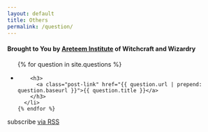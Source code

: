 ```yaml
---
layout: default
title: Others
permalink: /question/
---
```


 <div class="home">

  <h4 class="page-heading">Brought to You by <a href="http://www.areteem.org/">Areteem Institute</a> of Witchcraft and Wizardry</h4>

  <ul class="post-list">
    {% for question in site.questions  %}
      <li>
        <!--<span class="post-date">{{ post.date | date: "%b %-d, %Y" }}</span>-->

        <h3>
          <a class="post-link" href="{{ question.url | prepend: question.baseurl }}">{{ question.title }}</a>
        </h3>
      </li>
    {% endfor %}
  </ul>


  <p class="rss-subscribe">subscribe <a href="{{ "/feed.xml" | prepend: site.baseurl }}">via RSS</a></p>

</div>
